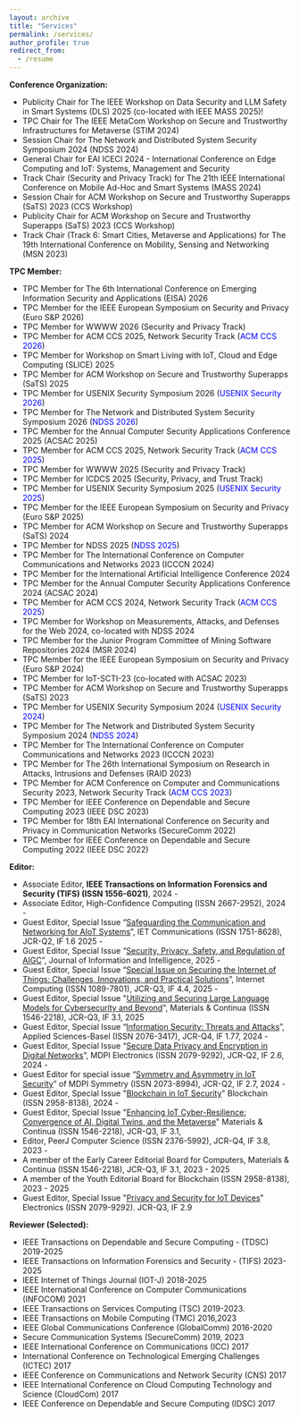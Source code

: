 ```yaml
---
layout: archive
title: "Services"
permalink: /services/
author_profile: true
redirect_from:
  - /resume
---
```



**Conference Organization:**

- Publicity Chair for The IEEE Workshop on Data Security and LLM Safety in Smart Systems (DLS) 2025 (co-located with IEEE MASS 2025)!
- TPC Chair for The IEEE MetaCom Workshop on Secure and Trustworthy Infrastructures for Metaverse (STIM 2024)  
- Session Chair for  The Network and Distributed System Security Symposium  2024 (NDSS 2024)  
- General Chair for EAI ICECI 2024 - International Conference on Edge Computing and IoT: Systems, Management and Security  
- Track Chair (Security and Privacy Track) for The 21th IEEE International Conference on Mobile Ad-Hoc and Smart Systems (MASS 2024)  
- Session Chair for ACM Workshop on Secure and Trustworthy Superapps (SaTS) 2023 (CCS Workshop)  
- Publicity Chair for ACM Workshop on Secure and Trustworthy Superapps (SaTS) 2023  (CCS Workshop)  
- Track Chair (Track 6: Smart Cities, Metaverse and Applications) for The 19th International Conference on Mobility, Sensing and Networking (MSN 2023)

**TPC Member:**

- TPC Member for The 6th International Conference on Emerging Information Security and Applications (EISA) 2026   
- TPC Member for the IEEE European Symposium on Security and Privacy (Euro S&P  2026)  
- TPC Member for WWWW 2026 (Security and Privacy Track)  
- TPC Member for ACM CCS 2025, Network Security Track (<span style="color: blue;">ACM CCS 2026</span>) 
- TPC Member for Workshop on Smart Living with IoT, Cloud and Edge Computing (SLICE) 2025
- TPC Member for ACM Workshop on Secure and Trustworthy Superapps (SaTS) 2025  
- TPC Member for USENIX Security Symposium 2026 (<span style="color: blue;">USENIX Security 2026</span>) 
- TPC Member for The Network and Distributed System Security Symposium 2026  (<span style="color: blue;">NDSS 2026</span>) 
- TPC Member for the Annual Computer Security Applications Conference 2025 (ACSAC 2025)  
- TPC Member for ACM CCS 2025, Network Security Track (<span style="color: blue;">ACM CCS 2025</span>)  
- TPC Member for WWWW 2025 (Security and Privacy Track)  
- TPC Member for ICDCS 2025 (Security, Privacy, and Trust Track)  
- TPC Member for USENIX Security Symposium 2025 (<span style="color: blue;">USENIX Security 2025</span>)  
- TPC Member for the IEEE European Symposium on Security and Privacy (Euro S&P 2025)  
- TPC Member for ACM Workshop on Secure and Trustworthy Superapps (SaTS) 2024  
- TPC Member for NDSS 2025 (<span style="color: blue;">NDSS 2025</span>)  
- TPC Member for The International Conference on Computer Communications and Networks 2023 (ICCCN 2024)  
- TPC Member for the International Artificial Intelligence Conference 2024  
- TPC Member for the Annual Computer Security Applications Conference 2024 (ACSAC 2024)  
- TPC Member for ACM CCS 2024, Network Security Track (<span style="color: blue;">ACM CCS 2025</span>)
- TPC Member for Workshop on Measurements, Attacks, and Defenses for the Web 2024, co-located with NDSS 2024  
- TPC Member for the Junior Program Committee of Mining Software Repositories 2024 (MSR 2024)  
- TPC Member for the IEEE European Symposium on Security and Privacy (Euro S&P  2024)  
- TPC Member for IoT-SCTI-23 (co-located with ACSAC 2023)  
- TPC Member for ACM Workshop on Secure and Trustworthy Superapps (SaTS) 2023  
- TPC Member for USENIX Security Symposium 2024 (<span style="color: blue;">USENIX Security 2024</span>)  
- TPC Member for The Network and Distributed System Security Symposium 2024  (<span style="color: blue;">NDSS 2024</span>)  
- TPC Member for The International Conference on Computer Communications and Networks 2023 (ICCCN 2023)  
- TPC Member for The 26th International Symposium on Research in Attacks, Intrusions and Defenses (RAID 2023)  
- TPC Member for ACM Conference on Computer and Communications Security 2023, Network Security Track (<span style="color: blue;">ACM CCS 2023</span>)
- TPC Member for IEEE Conference on Dependable and Secure Computing 2023 (IEEE DSC 2023)  
- TPC Member for 18th EAI International Conference on Security and Privacy in Communication Networks (SecureComm 2022)  
- TPC Member for IEEE Conference on Dependable and Secure Computing 2022 (IEEE DSC 2022)

**Editor:**

- Associate Editor,  **IEEE Transactions on Information Forensics and Security (TIFS) (ISSN 1556-6021)**, 2024 - 
- Associate Editor, High-Confidence Computing (ISSN 2667-2952), 2024 -
- Guest Editor, Special Issue “[Safeguarding the Communication and Networking for AIoT Systems](https://ietresearch.onlinelibrary.wiley.com/hub/journal/17518636/homepage/call-for-papers/si-2025-001208)”, IET Communications (ISSN 1751-8628), JCR-Q2, IF 1.6 2025 - 
- Guest Editor, Special Issue “[Security, Privacy, Safety, and Regulation of AIGC](https://mp.weixin.qq.com/s/_LVIYGmSmW2IFOx3lkFv6A)”,  Journal of Information and Intelligence, 2025 -
- Guest Editor, Special Issue “[Special Issue on Securing the Internet of Things: Challenges, Innovations, and Practical Solutions](https://www.computer.org/digital-library/magazines/ic/cfp-iot-challenges-innovations-solutions)”,  Internet Computing (ISSN 1089-7801), JCR-Q3, IF 4.4, 2025 - 
- Guest Editor, Special Issue "[Utilizing and Securing Large Language Models for Cybersecurity and Beyond](https://www.techscience.com/cmc/special_detail/large_language_models_security)", Materials & Continua (ISSN 1546-2218), JCR-Q3, IF 3.1,  2025
- Guest Editor, Special Issue “[Information Security: Threats and Attacks](https://www.mdpi.com/journal/applsci/special_issues/4G881D3A12)”, Applied Sciences-Basel (ISSN 2076-3417), JCR-Q4, IF 1.77, 2024 - 
- Guest Editor, Special Issue “[Secure Data Privacy and Encryption in Digital Networks](https://www.mdpi.com/journal/electronics/special_issues/8K87O1YV29)”, MDPI Electronics (ISSN 2079-9292), JCR-Q2, IF 2.6, 2024 - 
- Guest Editor for special issue “[Symmetry and Asymmetry in IoT Security](https://www.mdpi.com/journal/symmetry/special_issues/I29705V1C3)” of MDPI Symmetry (ISSN 2073-8994), JCR-Q2, IF 2.7, 2024 - 
- Guest Editor, Special Issue "[Blockchain in IoT Security](https://elspublishing.com/journals/blockchain/special_issues/blockchain-in-iot-security)" Blockchain (ISSN 2958-8138), 2024 - 
- Guest Editor, Special Issue "[Enhancing IoT Cyber-Resilience: Convergence of AI, Digital Twins, and the Metaverse](https://www.techscience.com/cmc/special_detail/IoT_cyber-resilience)"  Materials & Continua (ISSN 1546-2218), JCR-Q3, IF 3.1,
- Editor, PeerJ Computer Science (ISSN 2376-5992),  JCR-Q4, IF 3.8, 2023 -
- A member of the Early Career Editorial Board for Computers, Materials & Continua (ISSN 1546-2218), JCR-Q3, IF 3.1, 2023 - 2025
- A member of the Youth Editorial Board for Blockchain (ISSN 2958-8138), 2023 - 2025
- Guest Editor,  Special Issue "[Privacy and Security for IoT Devices](https://www.mdpi.com/journal/electronics/special_issues/1814886TYC)" Electronics (ISSN 2079-9292). JCR-Q3, IF 2.9

**Reviewer (Selected):** 

- IEEE Transactions on Dependable and Secure Computing - (TDSC) 2019-2025  
- IEEE Transactions on Information Forensics and Security - (TIFS) 2023-2025  
- IEEE Internet of Things Journal (IOT-J) 2018-2025  
- IEEE International Conference on Computer Communications (INFOCOM) 2021  
- IEEE Transactions on Services Computing (TSC) 2019-2023.  
- IEEE Transactions on Mobile Computing (TMC) 2016,2023  
- IEEE Global Communications Conference (GlobalComm) 2016-2020  
- Secure Communication Systems (SecureComm) 2019, 2023  
- IEEE International Conference on Communications (ICC) 2017  
- International Conference on Technological Emerging Challenges (ICTEC)  2017  
- IEEE Conference on Communications and Network Security (CNS) 2017  
- IEEE International Conference on Cloud Computing Technology and Science (CloudCom) 2017  
- IEEE Conference on Dependable and Secure Computing (IDSC) 2017  
  
